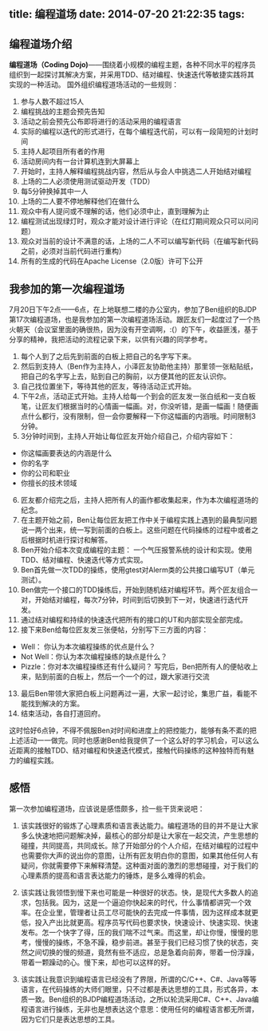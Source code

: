 title: 编程道场
date: 2014-07-20 21:22:35
tags:
---
## 编程道场介绍
**编程道场（Coding Dojo)**——围绕着小规模的编程主题，各种不同水平的程序员组织到一起探讨其解决方案，并采用TDD、结对编程、快速迭代等敏捷实践将其实现的一种活动。
国外组织编程道场活动的一些规则：

1. 参与人数不超过15人
2. 编程挑战的主题会预先告知
3. 活动之前会预先公布即将进行的活动采用的编程语言
4. 实际的编程以迭代的形式进行，在每个编程迭代前，可以有一段简短的计划时间
5. 主持人起项目所有者的作用
6. 活动房间内有一台计算机连到大屏幕上
7. 开始时，主持人解释编程挑战内容，然后从与会人中挑选二人开始结对编程
8. 上场的二人必须使用测试驱动开发（TDD）
9. 每5分钟换掉其中一人
10. 上场的二人要不停地解释他们在做什么
11. 观众中有人提问或不理解的话，他们必须中止，直到理解为止
12. 编程测试出现绿灯时，观众才能对设计进行评论（在红灯期间观众只可以问问题）
13. 观众对当前的设计不满意的话，上场的二人不可以编写新代码（在编写新代码之前，必须对当前代码进行重构）
14. 所有的生成的代码在Apache License（2.0版）许可下公开

## 我参加的第一次编程道场
7月20日下午2点——6点，在上地联想二楼的办公室内，参加了Ben组织的BJDP第17次编程道场，也是我参加的第一次编程道场活动。跟匠友们一起度过了一个热火朝天（会议室里面的确很热，因为没有开空调啊，:(）的下午，收益匪浅，基于分享的精神，我把活动的流程记录下来，以供有兴趣的同学参考。

1. 每个人到了之后先到前面的白板上把自己的名字写下来。
2. 然后到支持人（Ben作为主持人，小泽匠友协助他主持）那里领一张粘贴纸，把自己的名字写上去，贴到自己的胸前，以方便其他的匠友认识你。
3. 自己找位置坐下，等待其他的匠友，等待活动正式开始。
4. 下午2点，活动正式开始。主持人给每一个到会的匠友发一张白纸和一支白板笔，让匠友们根据当时的心情画一幅画。对，你没听错，是画一幅画！随便画点什么都行，没有限制，但一会你要解释一下你这幅画的内涵哦。时间限制3分钟。
5. 3分钟时间到，主持人开始让每位匠友开始介绍自己，介绍内容如下：
* 你这幅画要表达的内涵是什么
* 你的名字
* 你的公司和职业
* 你擅长的技术领域
6. 匠友都介绍完之后，主持人把所有人的画作都收集起来，作为本次编程道场的纪念。
7. 在主题开始之前，Ben让每位匠友把工作中关于编程实践上遇到的最典型问题说一两个出来，统一写到前面的白板上。这些问题在代码操练的过程中或者之后根据时机进行探讨和解答。
8. Ben开始介绍本次变成编程的主题： 一个气压报警系统的设计和实现。使用TDD、结对编程、快速迭代等方式实现。
9. Ben首先做一次TDD的操练，使用gtest对Alerm类的公共接口编写UT（单元测试）。
10. Ben做完一个接口的TDD操练后，开始到随机结对编程环节。两个匠友组合一对，开始结对编程，每次7分钟，时间到后切换到下一对，快速进行迭代开发。
11. 通过结对编程和持续的快速迭代把所有的接口的UT和内部实现全部完成。
12. 接下来Ben给每位匠友发三张便帖，分别写下三方面的内容：
* Well： 你认为本次编程操练的优点是什么？
* Not Well：你认为本次编程操练的缺点是什么？
* Pizzle：你对本次编程操练还有什么疑问？
写完后，Ben把所有人的便帖收上来，贴到前面的白板上，然后一个一个的过，跟大家进行交流
13. 最后Ben带领大家把白板上问题再过一遍，大家一起讨论，集思广益，看能不能找到解决的方案。
14. 结束活动，各自打道回府。

这时恰好6点钟，不得不佩服Ben对时间和进度上的把控能力，能够有条不紊的把上述活动一一做完。同时也感谢Ben给我提供了一个这么好的学习机会，可以这么近距离的接触TDD、结对编程和快速迭代模式，接触代码操练的这种独特而有魅力的编程实践。

## 感悟
第一次参加编程道场，应该说是感悟颇多，捡一些干货来说吧：

1. 该实践很好的锻炼了心理素质和语言表达能力。编程道场的目的并不是让大家多么快速地把问题解决掉，最核心的部分却是让大家在一起交流，产生思想的碰撞，共同提高，共同成长。除了开始部分的个人介绍，在结对编程的过程中也需要你大声的说出你的意图，让所有匠友明白你的意图，如果其他任何人有疑问，你就需要停下来解释清楚。这种面对面的激烈的思想碰撞，对于我们的心理素质的提高和语言表达能力的锤炼，是多么难得的机会。

2. 该实践让我领悟到慢下来也可能是一种很好的状态。快，是现代大多数人的追求，包括我。因为，这是一个逼迫你快起来的时代，什么事情都讲究一个效率。在企业里，管理者让员工尽可能快的去完成一件事情，因为这样成本就更低，投入产出比就更高。程序员写代码也要求快，快速设计、快速实现、快速发布。怎一个快字了得，压的我们喘不过气来。而这里，却让你慢，慢慢的思考，慢慢的操练，不急不躁，稳步前进。甚至于我们已经习惯了快的状态，突然之间切换的慢的频道，竟然有些不适应，总是急着向前奔，带着一份浮躁，带着一颗躁动的心。慢下来，却也可以这样的好。

3. 该实践让我意识到编程语言已经没有了界限，所谓的C/C++、C#、Java等等语言，在代码操练的大师们眼里，只不过都是表达思想的工具，形式各异，本质一致。Ben组织的BJDP编程道场活动，之所以轮流采用C#、C++、Java编程语言进行操练，无非也是想表达这个意思：使用任何的编程语言都无所谓，因为它们只是表达思想的工具。
